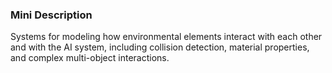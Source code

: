 ### Mini Description

Systems for modeling how environmental elements interact with each other and with the AI system, including collision detection, material properties, and complex multi-object interactions.
